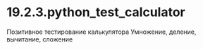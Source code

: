 # 19.2.3.python_test_calculator
Позитивное тестирование калькулятора
Умножение, деление, вычитание, сложение
